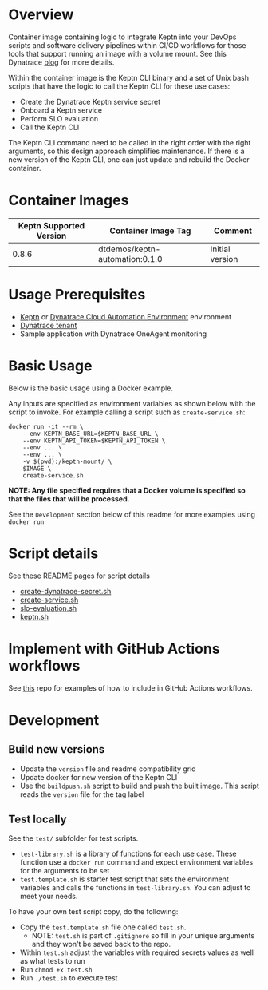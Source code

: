 # Overview

Container image containing logic to integrate Keptn into your DevOps scripts and software delivery pipelines within CI/CD workflows for those tools that support running an image with a volume mount.  See this Dynatrace [blog](https://www.dynatrace.com/news/blog/answer-driven-release-validation-with-dynatrace-saas-cloud-automation/) for more details.

Within the container image is the Keptn CLI binary and a set of Unix bash scripts that have the logic to call the Keptn CLI for these use cases:

* Create the Dynatrace Keptn service secret
* Onboard a Keptn service 
* Perform SLO evaluation
* Call the Keptn CLI 

The Keptn CLI command need to be called in the right order with the right arguments, so this design approach simplifies maintenance. If there is a new version of the Keptn CLI, one can just update and rebuild the Docker container.  

# Container Images

| Keptn Supported Version | Container Image Tag            | Comment |
| ----------------------- | -------------------            | --------|
| 0.8.6                   | dtdemos/keptn-automation:0.1.0 | Initial version |

# Usage Prerequisites

* [Keptn](https://keptn.sh/docs/quickstart/) or [Dynatrace Cloud Automation Environment](https://www.dynatrace.com/support/help/how-to-use-dynatrace/cloud-automation/quality-gates/before-you-begin-with-quality-gates/) environment
* [Dynatrace tenant](https://www.dynatrace.com/trial)
* Sample application with Dynatrace OneAgent monitoring

# Basic Usage

Below is the basic usage using a Docker example. 

Any inputs are specified as environment variables as shown below with the script to invoke. For example calling a script such as `create-service.sh`:

```
docker run -it --rm \
    --env KEPTN_BASE_URL=$KEPTN_BASE_URL \
    --env KEPTN_API_TOKEN=$KEPTN_API_TOKEN \
    --env ... \
    --env ... \
    -v $(pwd):/keptn-mount/ \
    $IMAGE \
    create-service.sh
```

**NOTE: Any file specified requires that a Docker volume is specified so that the files that will be processed.**

See the `Development` section below of this readme for more examples using `docker run`

# Script details

See these README pages for script details
* [create-dynatrace-secret.sh](scripts/create-dynatrace-secret.md)
* [create-service.sh](scripts/create-service.md)
* [slo-evaluation.sh](scripts/slo-evaluation.md)
* [keptn.sh](scripts/keptn.md)

# Implement with GitHub Actions workflows

See [this](https://github.com/dt-demos/github-actions) repo for examples of how to include in GitHub Actions workflows.

# Development

## Build new versions

* Update the `version` file and readme compatibility grid
* Update docker for new version of the Keptn CLI
* Use the `buildpush.sh` script to build and push the built image.  This script reads the `version` file for the tag label

## Test locally

See the `test/` subfolder for test scripts. 

* `test-library.sh` is a library of functions for each use case.  These function use a `docker run` command and expect environment variables for the arguments to be set 
* `test.template.sh` is starter test script that sets the environment variables and calls the functions in `test-library.sh`.  You can adjust to meet your needs. 

To have your own test script copy, do the following:

* Copy the `test.template.sh` file one called `test.sh`.  
    * NOTE: `test.sh` is part of `.gitignore` so fill in your unique arguments and they won't be saved back to the repo.
* Within `test.sh` adjust the variables with required secrets values as well as what tests to run
* Run `chmod +x test.sh`
* Run `./test.sh` to execute test